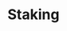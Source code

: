 ---
template: TermDetailPage
title: Staking
description: The process by which Ada owners can participate in the network and earn rewards by delegating the stake associated with their Ada holdings to a stake pool.
aliases: stake ada, how to stake your ada, staking ada, mining ada, how to mine ada, what is staking, staking, cardano staking, cardano staking rewards, cardano staking calculator, 
keywords: stake, ada, cardano, staking, mining, crypto, blockchain, mine, rewards
identities: 
    - slug: /identities/wael-ivie
      role: author
---